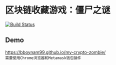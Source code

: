# 区块链收藏游戏：僵尸之谜
[![Build Status](https://travis-ci.org/bboynam99/my-crypto-zombie.svg?branch=master)](https://travis-ci.org/bboynam99/my-crypto-zombie)
## Demo
https://bboynam99.github.io/my-crypto-zombie/ <br />
`需要使用Chrome浏览器和Metamask钱包插件`

